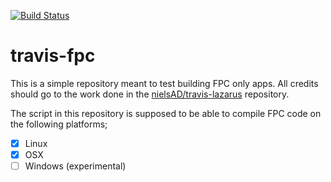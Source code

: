 [![Build Status](https://travis-ci.org/daar/travis-fpc.svg?branch=master)](https://travis-ci.org/daar/travis-fpc)

# travis-fpc

This is a simple repository meant to test building FPC only apps. All credits should go to the work done in the [nielsAD/travis-lazarus](https://github.com/nielsAD/travis-lazarus) repository.

The script in this repository is supposed to be able to compile FPC code on the following platforms;

- [X] Linux
- [X] OSX
- [ ] Windows (experimental)

